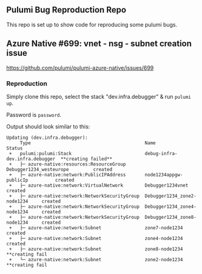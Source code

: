 ## Pulumi Bug Reproduction Repo

This repo is set up to show code for reproducing some pulumi bugs. 

## Azure Native #699: vnet - nsg - subnet creation issue

https://github.com/pulumi/pulumi-azure-native/issues/699

### Reproduction

Simply clone this repo, select the stack "dev.infra.debugger" & run `pulumi up`.

Password is `password`.

Output should look similar to this:

```
Updating (dev.infra.debugger):
     Type                                          Name                            Status
 +   pulumi:pulumi:Stack                           debug-infra-dev.infra.debugger  **creating failed**
 +   ├─ azure-native:resources:ResourceGroup       Debugger1234_westeurope         created
 +   ├─ azure-native:network:PublicIPAddress       node1234appgw-publicIp          created
 +   ├─ azure-native:network:VirtualNetwork        Debugger1234vnet                created
 +   ├─ azure-native:network:NetworkSecurityGroup  Debugger1234_zone2-node1234     created
 +   ├─ azure-native:network:NetworkSecurityGroup  Debugger1234_zone4-node1234     created
 +   ├─ azure-native:network:NetworkSecurityGroup  Debugger1234_zone8-node1234     created
 +   ├─ azure-native:network:Subnet                zone7-node1234                  created
 +   ├─ azure-native:network:Subnet                zone4-node1234                  created
 +   ├─ azure-native:network:Subnet                zone8-node1234                  **creating fail
 +   └─ azure-native:network:Subnet                zone2-node1234                  **creating fail
 ```